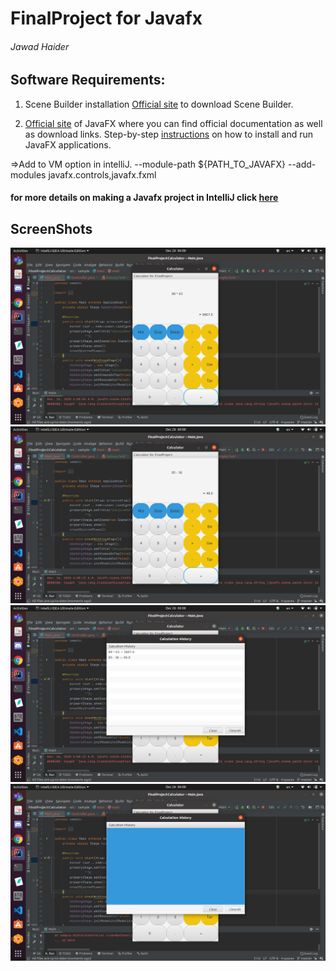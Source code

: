 # FinalProject for Javafx
###### Jawad Haider

## Software Requirements:
1. Scene Builder installation
[Official site](https://gluonhq.com/products/scene-builder/) to download Scene Builder.

2. [Official site](https://openjfx.io/) of JavaFX where you can find official documentation as well as download links.
Step-by-step [instructions](https://openjfx.io/openjfx-docs/) on how to install and run JavaFX applications.


=>Add to VM option in intelliJ. --module-path ${PATH_TO_JAVAFX} --add-modules javafx.controls,javafx.fxml
#### for more details on making a Javafx project in IntelliJ click [here](https://www.jetbrains.com/help/idea/javafx.html#vm-options)
 
 ## ScreenShots
 ![](img/Screenshot%20from%202020-12-26%2006-08-06.png)
 ![](img/Screenshot%20from%202020-12-26%2006-08-14.png)
 ![](img/Screenshot%20from%202020-12-26%2006-08-15.png)
 ![](img/Screenshot%20from%202020-12-26%2006-08-19.png)
 
 
